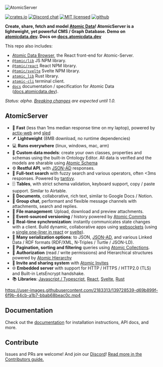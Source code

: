 ![AtomicServer](./logo.svg)

[![crates.io](https://img.shields.io/crates/v/atomic-server)](https://crates.io/crates/atomic-server)
[![Discord chat](https://img.shields.io/discord/723588174747533393.svg?logo=discord)](https://discord.gg/a72Rv2P)
[![MIT licensed](https://img.shields.io/badge/license-MIT-blue.svg)](./LICENSE)
[![github](https://img.shields.io/github/stars/atomicdata-dev/atomic-server?style=social)](https://github.com/atomicdata-dev/atomic-server)

**Create, share, fetch and model [Atomic Data](https://docs.atomicdata.dev)!
AtomicServer is a lightweight, yet powerful CMS / Graph Database.
Demo on [atomicdata.dev](https://atomicdata.dev).
Docs on [docs.atomicdata.dev](https://docs.atomicdata.dev/atomic-data-overview)**

This repo also includes:

- [Atomic Data Browser](/browser/data-browser/README.md), the React front-end for Atomic-Server.
- [`@tomic/lib`](/browser/lib/README.md) JS NPM library.
- [`@tomic/react`](/browser/react/README.md) React NPM library.
- [`@tomic/svelte`](/browser/svelte/README.md) Svelte NPM library.
- [`atomic_lib`](lib/README.md) Rust library.
- [`atomic-cli`](cli/README.md) terminal client.
- [`docs`](docs/README.md) documentation / specification for Atomic Data ([docs.atomicdata.dev](https://docs.atomicdata.dev)).

_Status: alpha. [Breaking changes](CHANGELOG.md) are expected until 1.0._

## AtomicServer

<!-- We re-use this table in various places, such as README.md and in the docs repo. Consider this the source. -->
- 🚀  **Fast** (less than 1ms median response time on my laptop), powered by [actix-web](https://github.com/actix/actix-web) and [sled](https://github.com/spacejam/sled)
- 🪶  **Lightweight** (8MB download, no runtime dependencies)
- 💻  **Runs everywhere** (linux, windows, mac, arm)
- 🔧  **Custom data models**: create your own classes, properties and schemas using the built-in Ontology Editor. All data is verified and the models are sharable using [Atomic Schema](https://docs.atomicdata.dev/schema/intro.html)
- ⚙️  **Restful API**, with [JSON-AD](https://docs.atomicdata.dev/core/json-ad.html) responses.
- 🔎  **Full-text search** with fuzzy search and various operators, often <3ms responses. Powered by [tantivy](https://github.com/quickwit-inc/tantivy).
- 🗄️  **Tables**, with strict schema validation, keyboard support, copy / paste support. Similar to Airtable.
- 📄  **Documents**, collaborative, rich text, similar to Google Docs / Notion.
- 💬  **Group chat**, performant and flexible message channels with attachments, search and replies.
- 📂  **File management**: Upload, download and preview attachments.
- 💾  **Event-sourced versioning** / history powered by [Atomic Commits](https://docs.atomicdata.dev/commits/intro.html)
- 🔄  **Real-time synchronization**: instantly communicates state changes with a client. Build dynamic, collaborative apps using [websockets](https://docs.atomicdata.dev/websockets) (using a [single one-liner in react](https://docs.atomicdata.dev/usecases/react) or [svelte](https://docs.atomicdata.dev/svelte)).
- 🧰  **Many serialization options**: to JSON, [JSON-AD](https://docs.atomicdata.dev/core/json-ad.html), and various Linked Data / RDF formats (RDF/XML, N-Triples / Turtle / JSON-LD).
- 📖  **Pagination, sorting and filtering** queries using [Atomic Collections](https://docs.atomicdata.dev/schema/collections.html).
- 🔐  **Authorization** (read / write permissions) and Hierarchical structures powered by [Atomic Hierarchy](https://docs.atomicdata.dev/hierarchy.html)
- 📲  **Invite and sharing system** with [Atomic Invites](https://docs.atomicdata.dev/invitations.html)
- 🌐  **Embedded server** with support for HTTP / HTTPS / HTTP2.0 (TLS) and Built-in LetsEncrypt handshake.
- 📚  **Libraries**: [Javascript / Typescript](https://www.npmjs.com/package/@tomic/lib), [React](https://www.npmjs.com/package/@tomic/react), [Svelte](https://www.npmjs.com/package/@tomic/svelte), [Rust](https://crates.io/crates/atomic-lib)

https://user-images.githubusercontent.com/2183313/139728539-d69b899f-6f9b-44cb-a1b7-bbab68beac0c.mp4

## Documentation

Check out the [documentation] for installation instructions, API docs, and more.

## Contribute

Issues and PRs are welcome!
And join our [Discord][discord-url]!
[Read more in the Contributors guide.](CONTRIBUTING.md)

[documentation]:https://docs.atomicdata.dev/atomicserver/installation

[discord-badge]: https://img.shields.io/discord/723588174747533393.svg?logo=discord
[discord-url]: https://discord.gg/a72Rv2P
